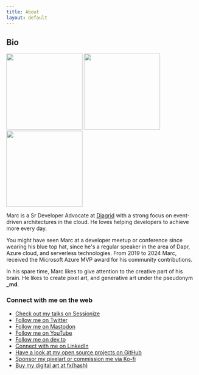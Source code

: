 ```yaml
---
title: About
layout: default
---
```


## Bio

<div class="biopics">
    <img src="bio/marcduiker_dapr_rainbow.png" width="200">
    <img src="bio/_md.gif" width="200">
    <img src="bio/marcduiker_speaking.jpg" width="200">
</div>

Marc is a Sr Developer Advocate at [Diagrid](https://diagrid.io) with a strong focus on event-driven architectures in the cloud. He loves helping developers to achieve more every day.

You might have seen Marc at a developer meetup or conference since wearing his blue top hat, since he's a regular speaker in the area of Dapr, Azure cloud, and serverless technologies. 
From 2019 to 2024 Marc, received the Microsoft Azure MVP award for his community contributions.

In his spare time, Marc likes to give attention to the creative part of his brain. He likes to create pixel art, and generative art under the pseudonym **_md**.

### Connect with me on the web

- [Check out my talks on Sessionize](https://sessionize.com/marcduiker) <Icon name="uil:microphone" size="24" />
- [Follow me on Twitter](https://twitter.com/marcduiker) <Icon name="uil:twitter" size="24" />
- [Follow me on Mastodon](https://mstdn.social/@marcduiker) <Icon name="uil:comment" size="24" />
- [Follow me on YouTube](https://www.youtube.com/@marcduiker) <Icon name="uil:youtube" size="24" />
- [Follow me on dev.to](https://dev.to/marcduiker) <Icon name="uil:pen" size="24" />
- [Connect with me on LinkedIn](https://www.linkedin.com/in/mduiker/) <Icon name="uil:linkedin" size="24" />
- [Have a look at my open source projects on GitHub](https://www.github.com/marcduiker) <Icon name="uil:github" size="24" />
- [Sponsor my pixelart or commission me via Ko-fi](https://ko-fi.com/marcduiker) <Icon name="uil:euro" size="24" />
- [Buy my digital art at fx(hash)](https://www.fxhash.xyz/u/_md) <Icon name="uil:image-v" size="24" />
